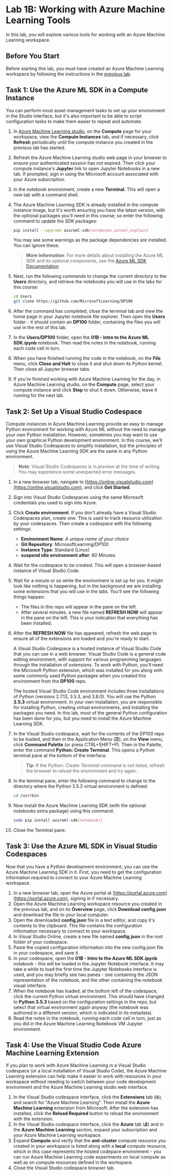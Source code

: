 # Lab 1B: Working with Azure Machine Learning Tools

In this lab, you will explore various tools for working with an Azure Machine Learning workspace.

## Before You Start

Before starting this lab, you must have created an Azure Machine Learning workspace by following the instructions in the [previous lab](Lab01A.md).

## Task 1: Use the Azure ML SDK in a Compute Instance

You can perform most asset management tasks to set up your environment in the *Studio* interface, but it's also important to be able to script configuration tasks to make them easier to repeat and automate.

1. In [Azure Machine Learning studio](https://ml.azure.com), on the **Compute** page for your workspace, view the **Compute Instances** tab, and if necessary, click **Refresh** periodically until the compute instance you created in the previous lab has started.
2. Refresh the Azure Machine Learning studio web page in your browser to ensure your authenticated session has not expired. Then click your compute instance's **Jupyter** link  to open Jupyter Notebooks in a new tab. If prompted, sign in using the Microsoft account associated with your Azure subscription.
3. In the notebook environment, create a new **Terminal**. This will open a new tab with a command shell.
4. The Azure Machine Learning SDK is already installed in the compute instance image, but it's worth ensuring you have the latest version, with the optional packages you'll need in this course; so enter the following command to update the SDK packages:

    ```bash
    pip install --upgrade azureml-sdk[notebooks,automl,explain]
    ```

    You may see some warnings as the package dependencies are installed. You can ignore these.

    > **More Information**: For more details about installing the Azure ML SDK and its optional components, see the [Azure ML SDK Documentation](https://docs.microsoft.com/python/api/overview/azure/ml/install?view=azure-ml-py).

5. Next, run the following commands to change the current directory to the **Users** directory, and retrieve the notebooks you will use in the labs for this course:

    ```bash
    cd Users
    git clone https://github.com/MicrosoftLearning/DP100
    ```

6. After the command has completed, close the terminal tab and view the home page in your Jupyter notebook file explorer. Then open the **Users** folder - it should contain an **DP100** folder, containing the files you will use in the rest of this lab.
7. In the **Users/DP100** folder, open the **01B - Intro to the Azure ML SDK.ipynb** notebook. Then read the notes in the notebook, running each code cell in turn.
8. When you have finished running the code in the notebook, on the **File** menu, click **Close and Halt** to close it and shut down its Python kernel. Then close all Jupyter browser tabs.
9. If you're finished working with Azure Machine Learning for the day, in Azure Machine Learning studio, on the **Compute** page, select your compute instance and click **Stop** to shut it down. Otherwise, leave it running for the next lab.

## Task 2: Set Up a Visual Studio Codespace

Compute instances in Azure Machine Learning provide an easy to manage Python environment for working with Azure ML without the need to manage your own Python installation. However, sometimes you may want to use your own graphical Python development environment. In this course, we'll use Visual Studio Codespaces to simplify installation, but the principles of using the Azure Machine Learning SDK are the same in any Python environment.

> **Note**: Visual Studio Codespaces is in *preview* at the time of writing. You may experience some unexpected error messages.

1. In a new browser tab, navigate to [https://online.visualstudio.com](https://online.visualstudio.com), and click **Get Started**.
2. Sign into Visual Studio Codespaces using the same Microsoft credentials you used to sign into Azure.
3. Click **Create environment**. If you don't already have a Visual Studio Codespaces plan, create one. This is used to track resource utilization by your codespaces. Then create a codespace with the following settings:
    - **Environment Name**: *A unique name of your choice*
    - **Git Repository**: MicrosoftLearning/DP100
    - **Instance Type**: Standard (Linux)
    - **suspend idle environment after**: 60 Minutes
4.  Wait for the codespace to be created. This will open a browser-based instance of Visual Studio Code.
5. Wait for a minute or so while the environment is set up for you. It might look like nothing is happening, but in the background we are installing some extensions that you will use in the labs. You'll see the following things happen:
    - The files in this repo will appear in the pane on the left.
    - After several minutes, a new file named **REFRESH NOW** will appear in the pane on the left. This is your indication that everything has been installed.
6. After the **REFRESH NOW** file has appeared, refresh the web page to ensure all of the extensions are loaded and you're ready to start.

    A Visual Studio Codespace is a hosted instance of Visual Studio Code that you can use in a web browser. Visual Studio Code is a general code editing environment, with support for various programming languages through the installation of *extensions*. To work with Python, you'll need the Microsoft Python extension, which was installed for you along with some commonly used Python packages when you created this environment from the **DP100** repo.

    The hosted Visual Studio Code environment includes three installations of Python (versions 2.7.13, 3.5.3, and 3.8.0). You will use the Python **3.5.3** virtual environment. In your own installation, you are responsible for installing Python, creating virtual environments, and installing the packages you need. In this lab, most of the general Python configuration has been done for you, but you need to install the Azure Machine Learning SDK.

7. In the Visual Studio codespace, wait for the contents of the DP100 repo to be loaded, and then in the Application Menu (**&#9776;**), on the **View** menu, click **Command Palette** (or press CTRL+SHIFT+P). Then in the Palette, enter the command **Python: Create Terminal**. This opens a Python terminal pane at the bottom of the interface.

    > **Tip**: If the *Python: Create Terminal* command is not listed, refresh the browser to reload the environment and try again.

8. In the terminal pane, enter the following command to change to the directory where the Python 3.5.3 virtual environment is defined:

    ````bash
    cd /usr/bin
    ````

9. Now install the Azure Machine Learning SDK (with the optional *notebooks* extra package) using this command:

    ```bash
    sudo pip install azureml-sdk[notebooks]
    ```

10. Close the Terminal pane.

## Task 3: Use the Azure ML SDK in Visual Studio Codespaces

Now that you have a Python development environment, you can use the Azure Machine Learning SDK in it. First, you need to get the configuration information required to connect to your Azure Machine Learning workspace.

1. In a new browser tab, open the Azure portal at [https://portal.azure.com](https://portal.azure.com), signing in if necessary.
2. Open the Azure Machine Learning workspace resource you created in the previous lab, and on its **Overview** page, click **Download config.json** and download the file to your local computer.
3. Open the downloaded **config.json** file in a text editor, and copy it's contents to the clipboard. This file contains the configuration information necessary to connect to your workspace.
4. In Visual Studio Online, create a new file named **config.json** in the root folder of your codespace.
5. Paste the copied configuration information into the new config.json file in your codespace, and save it.
6. In your codespace, open the **01B - Intro to the Azure ML SDK.ipynb** notebook - this will be loaded in the Jupyter Notebook interface. It may take a while to load the first time the Jupyter Notebooks interface is used, and you may briefly see two panes - one containing the JSON representation of the notebook, and the other containing the notebook visual interface.
7. When the notebook has loaded, at the bottom left of the codespace, click the current Python virtual environment. This should have changed to **Python 3.5.3** based on the configuration settings in the repo, but select that virtual environment again anyway (the notebook was authored in a different version, which is indicated in its metadata).
8. Read the notes in the notebook, running each code cell in turn, just as you did in the Azure Machine Learning Notebook VM Jupyter environment.

## Task 4: Use the Visual Studio Code Azure Machine Learning Extension

If you plan to work with Azure Machine Learning in a Visual Studio codespace (or a local installation of Visual Studio Code), the Azure Machine Learning extension can help make it easier to work with resources in your workspace without needing to switch between your code development environment and the Azure Machine Learning studio web interface.

1. In the Visual Studio codespace interface, click the **Extensions** tab (&#8862;), and search for "Azure Machine Learning". Then install the **Azure Machine Learning** extension from Microsoft. After the extension has installed, click the **Reload Required** button to reload the environment with the extension.
2. In the Visual Studio codespace interface, click the **Azure** tab (***&Delta;***) and in the **Azure Machine Learning** section, expand your subscription and your Azure Machine Learning workspace.
3. Expand **Compute** and verify that the **aml-cluster** compute resource you created in your workspace is listed along with a **local** compute resource, which in this case represents the hosted codepace environment - you can run Azure Machine Learning code experiments on local compute as well as on compute resources defined in the workspace.
4. Close the Visual Studio codespace browser tab.
